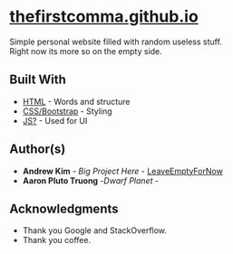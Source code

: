 # [thefirstcomma.github.io](https://thefirstcomma.github.io)

Simple personal website filled with random useless stuff. <br/>
Right now its more so on the empty side.

## Built With

* [HTML](https://www.w3schools.com/html/default.asp) - Words and structure
* [CSS/Bootstrap](https://www.w3schools.com/css/default.asp) - Styling
* [JS?](https://www.w3schools.com/js/default.asp) - Used for UI

## Author(s)

* **Andrew Kim** - *Big Project Here* - [LeaveEmptyForNow](https://github.com/thefirstcomma)
* **Aaron Pluto Truong** -*Dwarf Planet* -

## Acknowledgments

* Thank you Google and StackOverflow.
* Thank you coffee.
